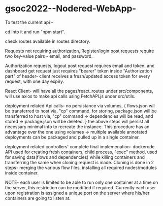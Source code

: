 # gsoc2022--Nodered-WebApp-
To test the current api - 

cd into it and run "npm start".

check routes available in routes directory.

Requests not requiring authorization,
Register/login post requests require two key-value pairs - email, and password.

Authorization requests,
logout post request requires email and token,
and dashboard get request just requires "bearer" token inside "Authorization part" of header- client receives a fresh/updated access token for every request, with one day expiry.

React Client-
will have all the pages/react_routes under src/components,
will  use axios to make api calls using FetchAPI.js under  src/utils.

deployment related Api calls- 
no persistance via volumes,
{
flows.json will be transferred to host via, "cp" command, for storing,
package.json will be transferred to host via, "cp" command => dependencies will be read, and stored => package.json will be deleted.
}
the above steps will persist all necessary minimal info to recreate the instance.
This procedure has an advantage over the one using volumes -> multiple available annotated deployments can be packaged and pulled up in a single container.

deployment related controllers' complete final implemenation- 
dockerode API used for creating fresh containers,
child process, "exec" method, used for saving data(flows and dependencies) while killing containers and transferring the same when cloning request is made. Cloning is done in 2 steps- merging the various flow files, installing all required nodes/modules inside container.

NOTE- each user is limited to be able to run only one container at a time on the server, this restriction can be modified if required. Currently each user upon registration is assigned a unique port on the server where his/her containers are going to listen at.
